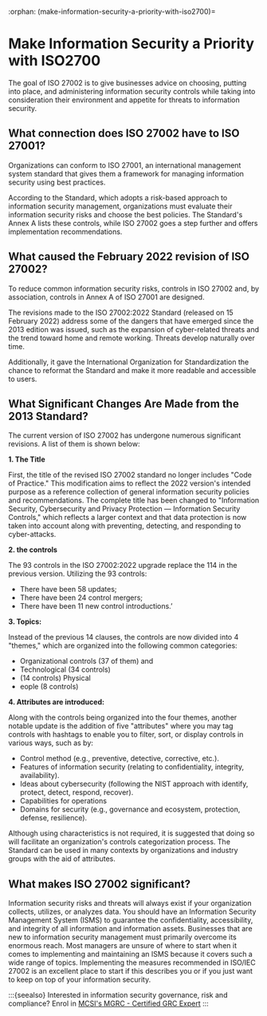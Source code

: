:orphan:
(make-information-security-a-priority-with-iso2700)=
# Make Information Security a Priority with ISO2700
 
The goal of ISO 27002 is to give businesses advice on choosing, putting into place, and administering information security controls while taking into consideration their environment and appetite for threats to information security.

## What connection does ISO 27002 have to ISO 27001?

Organizations can conform to ISO 27001, an international management system standard that gives them a framework for managing information security using best practices.

According to the Standard, which adopts a risk-based approach to information security management, organizations must evaluate their information security risks and choose the best policies. The Standard's Annex A lists these controls, while ISO 27002 goes a step further and offers implementation recommendations.

## What caused the February 2022 revision of ISO 27002?

To reduce common information security risks, controls in ISO 27002 and, by association, controls in Annex A of ISO 27001 are designed.

The revisions made to the ISO 27002:2022 Standard (released on 15 February 2022) address some of the dangers that have emerged since the 2013 edition was issued, such as the expansion of cyber-related threats and the trend toward home and remote working. Threats develop naturally over time.

Additionally, it gave the International Organization for Standardization the chance to reformat the Standard and make it more readable and accessible to users.

## What Significant Changes Are Made from the 2013 Standard?

The current version of ISO 27002 has undergone numerous significant revisions. A list of them is shown below:

**1. The Title**

First, the title of the revised ISO 27002 standard no longer includes "Code of Practice." This modification aims to reflect the 2022 version's intended purpose as a reference collection of general information security policies and recommendations.
The complete title has been changed to "Information Security, Cybersecurity and Privacy Protection — Information Security Controls," which reflects a larger context and that data protection is now taken into account along with preventing, detecting, and responding to cyber-attacks.

**2. the controls**

The 93 controls in the ISO 27002:2022 upgrade replace the 114 in the previous version. Utilizing the 93 controls:
- There have been 58 updates; 
- There have been 24 control mergers; 
- There have been 11 new control introductions.’

**3. Topics:**

Instead of the previous 14 clauses, the controls are now divided into 4 "themes," which are organized into the following common categories:
- Organizational controls (37 of them) and
- Technological (34 controls)
- (14 controls) Physical 
- eople (8 controls)

**4. Attributes are introduced:**

Along with the controls being organized into the four themes, another notable update is the addition of five "attributes" where you may tag controls with hashtags to enable you to filter, sort, or display controls in various ways, such as by:

- Control method (e.g., preventive, detective, corrective, etc.).
- Features of information security (relating to confidentiality, integrity, availability).
- Ideas about cybersecurity (following the NIST approach with identify, protect, detect, respond, recover).
- Capabilities for operations 
- Domains for security (e.g., governance and ecosystem, protection, defense, resilience).

Although using characteristics is not required, it is suggested that doing so will facilitate an organization's controls categorization process. The Standard can be used in many contexts by organizations and industry groups with the aid of attributes.

## What makes ISO 27002 significant?

Information security risks and threats will always exist if your organization collects, utilizes, or analyzes data.
You should have an Information Security Management System (ISMS) to guarantee the confidentiality, accessibility, and integrity of all information and information assets.
Businesses that are new to information security management must primarily overcome its enormous reach. Most managers are unsure of where to start when it comes to implementing and maintaining an ISMS because it covers such a wide range of topics. 
Implementing the measures recommended in ISO/IEC 27002 is an excellent place to start if this describes you or if you just want to keep on top of your information security.

:::{seealso}
Interested in information security governance, risk and compliance? Enrol in [MCSI's MGRC - Certified GRC Expert](https://www.mosse-institute.com/certifications/mgrc-certified-grc-practitioner.html)
:::